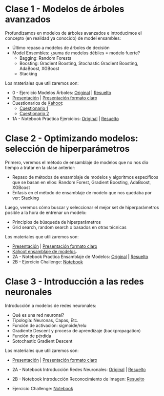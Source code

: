 # Clase 1 - Modelos de árboles avanzados 
Profundizamos en modelos de árboles avanzados e introducimos el concepto (en realidad ya conocido) de model ensambles:
- Último repaso a modelos de árboles de decisión
- Model Ensembles: ¿suma de modelos débiles = modelo fuerte?
  - Bagging: Random Forests
  - Boosting: Gradient Boosting, Stochastic Gradient Boosting, AdaBoost, XGBoost
  - Stacking

Los materiales que utilizaremos son:
- 0 - Ejercicio Modelos Árboles: [Original](https://colab.research.google.com/github/JotaBlanco/TheValley/blob/main/Arboles/Clase_02_Arboles/03E_sin_resolver_%7C_Ejercicio_Precio_Coches.ipynb) | [Resuelto](https://colab.research.google.com/github/JotaBlanco/TheValley/blob/main/Arboles/Clase_02_Arboles/03E_%7C_Ejercicio_Precio_Coches.ipynb)
- [Presentación](https://docs.google.com/presentation/d/1OpMCZdoi_caj86x-_HqZVaCMWASUDKSis-sMKsKI1eM/edit?usp=sharing) | [Presentación formato claro](https://docs.google.com/presentation/d/1F68d62Vskya9lSi8nwJfQxRqMqdVk3_I0c61jgtSWWg/edit?usp=sharing)
- Cuestionarios de [Kahoot](https://kahoot.it/):
  - [Cuestionario 1](https://create.kahoot.it/details/66d8870b-abba-4254-8175-4f1e721102b6)
  - [Cuestionario 2](https://create.kahoot.it/details/32e2b50b-0a42-4937-b45d-9518e4977127)  
- 1A - Notebook Práctica Ejercicios: [Original](https://colab.research.google.com/github/JotaBlanco/TheValley/blob/main/Advanced_ML_AI/Clase_01_Modelos_Avanzados_%C3%81rboles/01A_%7C_Ejercicio_Coches_y_Casas_sin_resolver.ipynb) | [Resuelto](https://colab.research.google.com/github/JotaBlanco/TheValley/blob/main/Advanced_ML_AI/Clase_01_Modelos_Avanzados_%C3%81rboles/01A_%7C_Ejercicio_Coches_y_Casas.ipynb)


# Clase 2 - Optimizando modelos: selección de hiperparámetros
Primero, veremos el método de ensamblaje de modelos que no nos dio tiempo a tratar en la clase anterior:
- Repaso de métodos de ensamblaje de modelos y algoritmos específicos que se basan en ellos: Random Forest, Gradient Boosting, AdaBoost, XGBoost
- Énfasis en el método de ensamblaje de modelo que nos quedaba por ver: Stacking

Luego, veremos cómo buscar y seleccionar el mejor set de hiperparámetros posible a la hora de entrenar un modelo:
- Principios de búsqueda de hiperparámetros
- Grid search, random search o basados en otras técnicas

Los materiales que utilizaremos son:
- [Presentación](https://docs.google.com/presentation/d/1w6sPaL2EU5U1iUuSzwIUUdMIOOlBqDp79mE_d6gsphI/edit?usp=sharing) | [Presentación formato claro](https://docs.google.com/presentation/d/1Rzsrt7jqXUUyHNQMq20xaCfQw-YamYdZzYjfJPxZ12Y/edit?usp=sharing)
- [Kahoot ensamblaje de modelos](https://play.kahoot.it/v2/?quizId=f2273603-0c10-4d9e-8ba4-c1590dfa2a85).
- 2A - Notebook Practica Ensamblaje de Modelos: [Original](https://colab.research.google.com/github/JotaBlanco/TheValley/blob/main/Advanced_ML_AI/Clase_02_Optimizacion_Modelos/02A_%7C_Notebook_Pr%C3%A1ctica_Ensamblaje_e_Hiperpar%C3%A1metros_sin_resolver.ipynb) | [Resuelto](https://colab.research.google.com/github/JotaBlanco/TheValley/blob/main/Advanced_ML_AI/Clase_02_Optimizacion_Modelos/02A_%7C_Notebook_Pr%C3%A1ctica_Ensamblaje_e_Hiperpar%C3%A1metros.ipynb)
- 2B - Ejercicio Challenge: [Notebook](https://colab.research.google.com/github/JotaBlanco/TheValley/blob/main/Advanced_ML_AI/Clase_02_Optimizacion_Modelos/02B_%7C_Ejercicio_CHALLENGE.ipynb) 

# Clase 3 - Introducción a las redes neuronales
Introducción a modelos de redes neuronales:
- Qué es una red neuronal?
- Tipología: Neuronas, Capas, Etc.
- Función de activación: sigmoide/relu
- Gradiente Descent y proceso de aprendizaje (backpropagation)
- Función de pérdida
- Sotochastic Gradient Descent

Los materiales que utilizaremos son:
- [Presentación](https://docs.google.com/presentation/d/1Ih0Tn0Azz59PRdZojAPKXLHXPqPrafyb-K1iHOQ8FF8/edit#slide=id.g442eb61d9d_0_0) | [Presentación formato claro](https://docs.google.com/presentation/d/1vFXqP9QBoipKkGjajyqZEDelGllNueR51kBmXCGWzck/edit)
- 2A - Notebook Introducción Redes Neuronales: [Original](https://colab.research.google.com/github/JotaBlanco/TheValley/blob/main/Advanced_ML_AI/Clase_03_Intro_Redes_Neuronales/03A_Introducci%C3%B3n_Redes_Neuronales_Sin_Resolver.ipynb) | [Resuelto](https://colab.research.google.com/github/JotaBlanco/TheValley/blob/main/Advanced_ML_AI/Clase_03_Intro_Redes_Neuronales/03A_Introducci%C3%B3n_Redes_Neuronales.ipynb)
- 2B - Notebook Introducción Reconocimiento de Imagen: [Resuelto](https://colab.research.google.com/github/JotaBlanco/TheValley/blob/main/Advanced_ML_AI/Clase_03_Intro_Redes_Neuronales/03B_Introducci%C3%B3n_reconocimiento_de_imagen_con_Redes_Neuronales.ipynb)

- Ejercicio Challenge: [Notebook](https://colab.research.google.com/github/JotaBlanco/TheValley/blob/main/Advanced_ML_AI/Clase_02_Optimizacion_Modelos/02B_%7C_Ejercicio_CHALLENGE.ipynb) 

